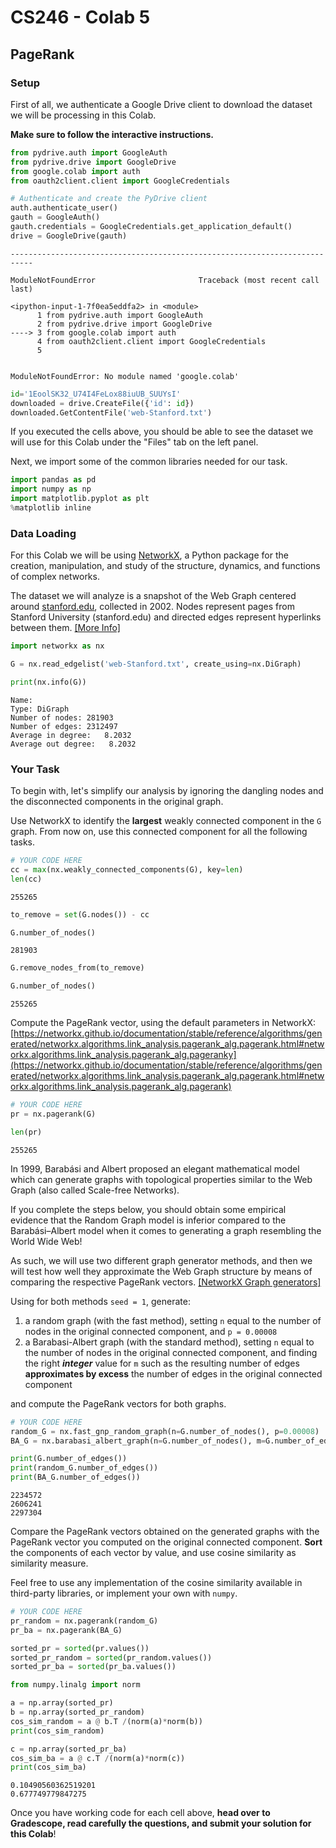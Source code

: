 # CS246 - Colab 5
## PageRank

### Setup

First of all, we authenticate a Google Drive client to download the dataset we will be processing in this Colab.

**Make sure to follow the interactive instructions.**


```python
from pydrive.auth import GoogleAuth
from pydrive.drive import GoogleDrive
from google.colab import auth
from oauth2client.client import GoogleCredentials

# Authenticate and create the PyDrive client
auth.authenticate_user()
gauth = GoogleAuth()
gauth.credentials = GoogleCredentials.get_application_default()
drive = GoogleDrive(gauth)
```


    ---------------------------------------------------------------------------

    ModuleNotFoundError                       Traceback (most recent call last)

    <ipython-input-1-7f0ea5eddfa2> in <module>
          1 from pydrive.auth import GoogleAuth
          2 from pydrive.drive import GoogleDrive
    ----> 3 from google.colab import auth
          4 from oauth2client.client import GoogleCredentials
          5 


    ModuleNotFoundError: No module named 'google.colab'



```python
id='1EoolSK32_U74I4FeLox88iuUB_SUUYsI'
downloaded = drive.CreateFile({'id': id})
downloaded.GetContentFile('web-Stanford.txt')
```

If you executed the cells above, you should be able to see the dataset we will use for this Colab under the "Files" tab on the left panel.

Next, we import some of the common libraries needed for our task.


```python
import pandas as pd
import numpy as np
import matplotlib.pyplot as plt
%matplotlib inline
```

### Data Loading

For this Colab we will be using [NetworkX](https://networkx.github.io), a Python package for the creation, manipulation, and study of the structure, dynamics, and functions of complex networks.

The dataset we will analyze is a snapshot of the Web Graph centered around [stanford.edu](https://stanford.edu), collected in 2002. Nodes represent pages from Stanford University (stanford.edu) and directed edges represent hyperlinks between them. [[More Info]](http://snap.stanford.edu/data/web-Stanford.html)


```python
import networkx as nx

G = nx.read_edgelist('web-Stanford.txt', create_using=nx.DiGraph)
```


```python
print(nx.info(G))
```

    Name: 
    Type: DiGraph
    Number of nodes: 281903
    Number of edges: 2312497
    Average in degree:   8.2032
    Average out degree:   8.2032


### Your Task

To begin with, let's simplify our analysis by ignoring the dangling nodes and the disconnected components in the original graph.

Use NetworkX to identify the **largest** weakly connected component in the ```G``` graph.  From now on, use this connected component for all the following tasks.


```python
# YOUR CODE HERE
cc = max(nx.weakly_connected_components(G), key=len)
len(cc)
```




    255265




```python
to_remove = set(G.nodes()) - cc
```


```python
G.number_of_nodes()
```




    281903




```python
G.remove_nodes_from(to_remove)
```


```python
G.number_of_nodes()
```




    255265



Compute the PageRank vector, using the default parameters in NetworkX: [https://networkx.github.io/documentation/stable/reference/algorithms/generated/networkx.algorithms.link_analysis.pagerank_alg.pagerank.html#networkx.algorithms.link_analysis.pagerank_alg.pageranky](https://networkx.github.io/documentation/stable/reference/algorithms/generated/networkx.algorithms.link_analysis.pagerank_alg.pagerank.html#networkx.algorithms.link_analysis.pagerank_alg.pagerank)


```python
# YOUR CODE HERE
pr = nx.pagerank(G)
```


```python
len(pr)
```




    255265



In 1999, Barabási and Albert proposed an elegant mathematical model which can generate graphs with topological properties similar to the Web Graph (also called Scale-free Networks).

If you complete the steps below, you should obtain some empirical evidence that the Random Graph model is inferior compared to the Barabási–Albert model when it comes to generating a graph resembling the World Wide Web!

As such, we will use two different graph generator methods, and then we will test how well they approximate the Web Graph structure by means of comparing the respective PageRank vectors. [[NetworkX Graph generators]](https://networkx.github.io/documentation/stable/reference/generators.html#)

Using for both methods ```seed = 1```, generate:


1.   a random graph (with the fast method), setting ```n``` equal to the number of nodes in the original connected component, and ```p = 0.00008```
2.   a Barabasi-Albert graph (with the standard method), setting ```n``` equal to the number of nodes in the original connected component, and finding the right ***integer*** value for ```m``` such as the resulting number of edges **approximates by excess** the number of edges in the original connected component

and compute the PageRank vectors for both graphs.



```python
# YOUR CODE HERE
random_G = nx.fast_gnp_random_graph(n=G.number_of_nodes(), p=0.00008)
BA_G = nx.barabasi_albert_graph(n=G.number_of_nodes(), m=G.number_of_edges() // G.number_of_nodes()+1)
```


```python
print(G.number_of_edges())
print(random_G.number_of_edges())
print(BA_G.number_of_edges())
```

    2234572
    2606241
    2297304


Compare the PageRank vectors obtained on the generated graphs with the PageRank vector you computed on the original connected component.
**Sort** the components of each vector by value, and use cosine similarity as similarity measure. 

Feel free to use any implementation of the cosine similarity available in third-party libraries, or implement your own with ```numpy```.


```python
# YOUR CODE HERE
pr_random = nx.pagerank(random_G)
pr_ba = nx.pagerank(BA_G)
```


```python
sorted_pr = sorted(pr.values())
sorted_pr_random = sorted(pr_random.values())
sorted_pr_ba = sorted(pr_ba.values())
```


```python
from numpy.linalg import norm

a = np.array(sorted_pr)
b = np.array(sorted_pr_random)
cos_sim_random = a @ b.T /(norm(a)*norm(b))
print(cos_sim_random)

c = np.array(sorted_pr_ba)
cos_sim_ba = a @ c.T /(norm(a)*norm(c))
print(cos_sim_ba)
```

    0.10490560362519201
    0.677749779847275


Once you have working code for each cell above, **head over to Gradescope, read carefully the questions, and submit your solution for this Colab**!
